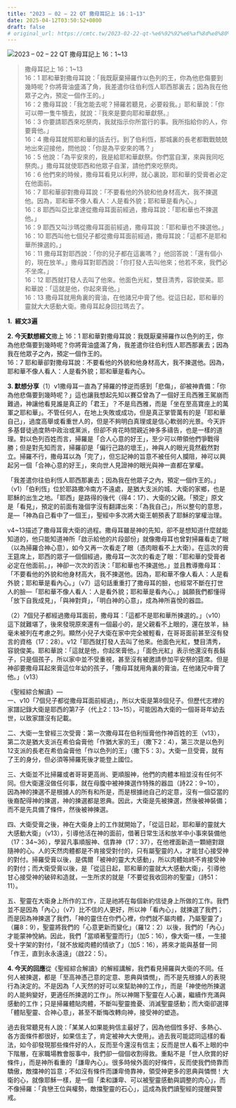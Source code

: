 ```yaml
---
title: "2023 – 02 – 22 QT 撒母耳記上 16：1~13"
date: 2025-04-12T03:50:52+0800
draft: false
# original_url: https://cmtc.tw/2023-02-22-qt-%e6%92%92%e6%af%8d%e8%80%b3%e8%a8%98%e4%b8%8a-16%ef%bc%9a113
---
```


![2023 – 02 – 22 QT 撒母耳記上 16：1~13](/images/qt.jpg  "2023 – 02 – 22 QT 撒母耳記上 16：1~13")

> 撒母耳記上 16：1~13  
> 16：1 耶和華對撒母耳說：「我既厭棄掃羅作以色列的王，你為他悲傷要到幾時呢？你將膏油盛滿了角，我差遣你往伯利恆人耶西那裏去；因為我在他眾子之內，預定一個作王的。」  
> 16：2 撒母耳說：「我怎能去呢？掃羅若聽見，必要殺我。」耶和華說：「你可以帶一隻牛犢去，就說：『我來是要向耶和華獻祭。』  
> 16：3 你要請耶西來吃祭肉，我就指示你所當行的事。我所指給你的人，你要膏他。」  
> 16：4 撒母耳就照耶和華的話去行。到了伯利恆，那城裏的長老都戰戰兢兢地出來迎接他，問他說：「你是為平安來的嗎？」  
> 16：5 他說：「為平安來的，我是給耶和華獻祭。你們當自潔，來與我同吃祭肉。」撒母耳就使耶西和他眾子自潔，請他們來吃祭肉。  
> 16：6 他們來的時候，撒母耳看見以利押，就心裏說，耶和華的受膏者必定在他面前。  
> 16：7 耶和華卻對撒母耳說：「不要看他的外貌和他身材高大，我不揀選他。因為，耶和華不像人看人：人是看外貌；耶和華是看內心。」  
> 16：8 耶西叫亞比拿達從撒母耳面前經過，撒母耳說：「耶和華也不揀選他。」  
> 16：9 耶西又叫沙瑪從撒母耳面前經過，撒母耳說：「耶和華也不揀選他。」  
> 16：10 耶西叫他七個兒子都從撒母耳面前經過，撒母耳說：「這都不是耶和華所揀選的。」  
> 16：11 撒母耳對耶西說：「你的兒子都在這裏嗎？」他回答說：「還有個小的，現在放羊。」撒母耳對耶西說：「你打發人去叫他來；他若不來，我們必不坐席。」  
> 16：12 耶西就打發人去叫了他來。他面色光紅，雙目清秀，容貌俊美。耶和華說：「這就是他，你起來膏他。」  
> 16：13 撒母耳就用角裏的膏油，在他諸兄中膏了他。從這日起，耶和華的靈就大大感動大衛。撒母耳起身回拉瑪去了。

**1.  經文3遍**

**2. 今天默想經文**撒上 16：1 耶和華對撒母耳說：我既厭棄掃羅作以色列的王，你為他悲傷要到幾時呢？你將膏油盛滿了角，我差遣你往伯利恆人耶西那裏去；因為我在他眾子之內，預定一個作王的。  
16：7 耶和華卻對撒母耳說：不要看他的外貌和他身材高大，我不揀選他。因為，耶和華不像人看人：人是看外貌；耶和華是看內心。

**3. 默想分享**（1）v1撒母耳一直為了掃羅的悖逆而感到「悲傷」，卻被神責備：「你為他悲傷要到幾時呢？」這也讓我想起先知以賽亞曾為了一個好王烏西雅王駕崩而難過，神讓他看見誰是真正的「君王」？不是烏西雅，而是「坐在至高寶座上的萬軍之耶和華」。不管任何人，在地上失敗或成功，但是真正掌管萬有的是「耶和華自己」，過度高舉或看重世人的，但是不夠明白真理或是信心軟弱的光景。今天許多基督徒過度熱中政治或黨派，但卻不肯花時間親近神多多禱告，也是一樣的道理。對以色列百姓而言，掃羅是「合人心意的好王」，至少可以帶領他們爭戰得勝；但是對先知而言，掃羅卻是「偏行己路的壞王」，神與人的眼光竟然截然對立。掃羅不行，撒母耳以為「完了」，但忘記神的旨意不被任何人攔阻，神可以興起另一個「合神心意的好王」，來向世人見證神的眼光與神一直都在掌權。

「我差遣你往伯利恆人耶西那裏去；因為我在他眾子之內，預定一個作王的。」（v1）「伯利恆」位於耶路撒冷南方不遠處，是猶大支派的城、大衛的家鄉，也是耶穌的出生之地。「耶西」是路得的後代（得4：17）、大衛的父親。「預定」原文是「看見」，預定的前面有幾個字沒有翻譯出來：「為我自己」，所以整句的意思，是—「神為自己看中了一個王」，聖經中多次將大衛王朝預表了耶穌的掌權治理。

v4~13描述了撒母耳膏大衛的過程。撒母耳雖是神的先知，卻不是想知道什麼就能知道的，他只能知道神所「啟示給他的片段部份」就像撒母耳也曾對掃羅看走了眼（以為掃羅合神心意），如今又再一次看走了眼（憑肉眼看不上大衛）。在這次的膏王筵席上，耶西的眾子一個個經過，撒母耳一次次的看走了眼：「耶和華的受膏者必定在他面前。」，神卻一次次的否決：「耶和華也不揀選他。」並且教導撒母耳：「不要看他的外貌和他身材高大，我不揀選他。因為，耶和華不像人看人：人是看外貌；耶和華是看內心。」（v7）這句話重重打了撒母耳的臉，也經常不斷在打世人的臉—「耶和華不像人看人：人是看外貌；耶和華是看內心。」誠願我們都懂得「放下自我成見」，「與神對齊」，「明白神的心意」，成為神所喜悅的器皿。

（2）7個兒子都經過撒母耳面前，撒母耳：「這都不是耶和華所揀選的。」（v10）這下就難堪了，後來發現原來還有一個最小的，是父親看不上眼的，還在放羊，絲毫未被列在考慮之列。顯然小兒子大衛在家中完全被輕看，在哥哥面前甚至沒有發言的資格（17：28）。v12「耶西就打發人去叫了他來。他面色光紅，雙目清秀，容貌俊美。耶和華說：「這就是他，你起來膏他。」「面色光紅」表示他還沒有長鬍子，只是個孩子，所以家中並不受重視，甚至沒有被邀請參加平安祭的筵席。但是神卻要撒母耳起來膏這位年幼的孩子，「撒母耳就用角裏的膏油，在他諸兄中膏了他。」（v13）

《聖經綜合解讀》—  
一、v10「7個兒子都從撒母耳面前經過」，所以大衛是第8個兒子。但歷代志裡的家譜記錄大衛是耶西的第7子（代上2：13~15），可能因為大衛的一個哥哥年幼去世，以致家譜沒有記載。

二、大衛一生曾經三次受膏：第一次撒母耳在伯利恒膏他作神百姓的王（v13），第二次是猶大支派在希伯侖膏他「作猶大家的王」（撒下2：4），第三次是以色列12支派的長老在希伯侖膏他「作以色列的王」（撒下5：3）。大衛一旦受膏，就有了王的身分，但必須等掃羅死後才能登上國位。

三、大衛並不比掃羅或者哥哥更高尚、更順服神，他們的肉體本相並沒有任何不同。但大衛還沒做任何事，就在母腹中被神揀選作特殊的器皿（詩22：9~10），因為神的揀選不是根據人的所有和所是，而是根據祂自己的定意，沒有一個亞當的後裔配得神的揀選，神的揀選都是恩典。因此，大衛是先被揀選，然後被神裝備；而不是先具備了條件，然後被神揀選。

四、大衛受膏之後，神在大衛身上的工作就開始了，「從這日起，耶和華的靈就大大感動大衛」（v13），引導他活在神的面前，借著日常生活和放羊中小事來裝備他（17：34~36），學習凡事順服神、信靠神（17：37），在他裡面新造一顆絕對跟隨神的心。人的天然肉體都是不肯接受對付的，只有屬聖靈的人，才能甘心接受神的對付。掃羅受膏以後，是偶爾「被神的靈大大感動」，所以肉體始終不肯接受神的對付；而大衛受膏以後，是「從這日起，耶和華的靈就大大感動大衛」，引導他甘心接受神的破碎和造就，一生所求的就是「不要從我收回祢的聖靈」（詩51：11）。

五、聖靈在大衛身上所作的工作，正是祂將在每個新約信徒身上所做的工作。我們並不是因為「內心」（v7）比不信的人更好，所以神「看內心」，就揀選了我們；而是因為神揀選了我們，「神的靈住在你們心裡，你們就不屬肉體，乃屬聖靈了」（羅8：9），聖靈將我們的「心意更新而變化」（羅12：2）以後，我們的「內心」才能蒙神悅納。因此，我們「當順著聖靈而行」（加5：16），像大衛一樣，一生接受十字架的對付，「就不放縱肉體的情欲了」（加5：16），將來才能與基督一同「作王，直到永永遠遠」（啟22：5）。

**4. 今天的回應**從《聖經綜合解讀》的解經講解，我們看見掃羅與大衛的不同。任何人被揀選，都是「至高神憑己意的定意、恩典與憐憫」，而不是先根據人的表現行為決定的。不是因為「人天然的好可以來幫助神的工作」，而是「神使他所揀選的人能夠變好，更適任所揀選的工作」。所以神賜下聖靈在人心裏，繼續作充滿與感動的工作；只是掃羅體貼肉體，不斷叫聖靈擔憂、消滅聖靈感動；而大衛卻選擇「體貼聖靈、合神心意」，甚至不斷悔改轉向神，接受神的塑造。

過去我常聽見有人說：「某某人如果能夠信主最好了，因為他個性多好、多熱心、各方面條件都很好，如果信主了，肯定被神大大使用」。過去我可能認同這樣的看法，如今卻發現那些條件好的人，反而至今還沒有信主；反而是世人看不上眼的中下階層，在家職場教會服事中，我們卻一個個收割得救。重點不是「世人欣賞的好條件」，而是神所看重的「謙卑內心」。很多時候外面的好條件，反而使我們倚靠而驕傲，敵擋神的旨意；不如沒有條件而謙卑倚靠神，領受神更多的恩典與憐憫！大衛的心，就像耶穌一樣，是一個「柔和謙卑、可以被聖靈感動與調整的肉心」，而不像掃羅：「貪戀王位與權勢，敵擋聖靈的石心」，這成為我們讀聖經的提醒與警戒。